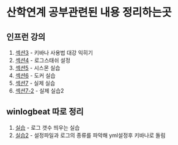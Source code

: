 # 산학연계 공부관련된 내용 정리하는곳

## 인프런 강의

1. [섹션3](inflearn/섹션3.md) - 키바나 사용법 대강 익히기
2. [섹션4](inflearn/섹션4.md) - 로그스태쉬 설정
3. [섹션5](inflearn/섹션5.md) - 시스몬 실습
4. [섹션6](inflearn/섹션6.md) - 도커 실습
5. [섹션7](inflearn/섹션7.md) - 실제 실습
6. [섹션7-2](inflearn/섹션7-2.md) - 실제 실습2

## winlogbeat 따로 정리

1. [실습](3주차-winlogbeat정리/winlogbeat.md) - 로그 갯수 띄우는 실습
2. [실습2](3주차-winlogbeat정리/youtube.md) - 설정파일과 로그의 종류를 파악해 yml설정후 키바나로 돌림